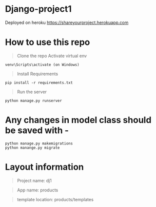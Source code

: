 # Django-project1

Deployed on heroku 
https://shareyourproject.herokuapp.com


# How to use this repo

> Clone the repo
> Activate virtual env

    venv\Scripts\activate (on Windows)
    
> Install Requirements

    pip install -r requirements.txt
    
>  Run the server

    python manage.py runserver 

# Any changes in model class should be saved with -

    python manage.py makemigrations
    python manange.py migrate
    
# Layout information

> Project name: dj1

> App name: products

> template location: products/templates
